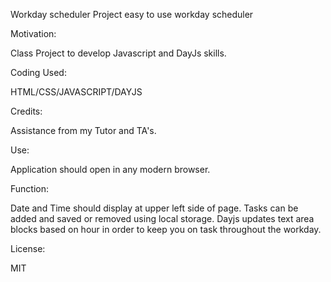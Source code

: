 Workday scheduler Project easy to use workday scheduler

Motivation:

Class Project to develop Javascript and DayJs skills.

Coding Used:

HTML/CSS/JAVASCRIPT/DAYJS

Credits:

Assistance from my Tutor and TA's.

Use:

Application should open in any modern browser.

Function:

Date and Time should display at upper left side of page. Tasks can be added and saved or removed using local storage. Dayjs updates text area blocks based on hour in order to keep you on task throughout the workday.

License:

MIT



